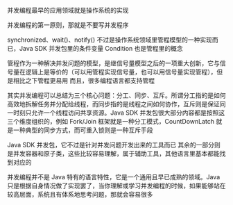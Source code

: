 并发编程最早的应用领域就是操作系统的实现

并发编程的第一原则，那就是不要写并发程序

synchronized、wait()、notify() 不过是操作系统领域里管程模型的一种实现而已，Java SDK 并发包里的条件变量 Condition 也是管程里的概念

管程作为一种解决并发问题的模型，是继信号量模型之后的一项重大创新，它与信号量在逻辑上是等价的（可以用管程实现信号量，也可以用信号量实现管程），但是相比之下管程更易用 而且，很多编程语言都支持管程

其实并发编程可以总结为三个核心问题：分工、同步、互斥。所谓分工指的是如何高效地拆解任务并分配给线程，而同步指的是线程之间如何协作，互斥则是保证同一时刻只允许一个线程访问共享资源。Java SDK 并发包很大部分内容都是按照这三个维度组织的，例如 Fork/Join 框架就是一种分工模式，CountDownLatch 就是一种典型的同步方式，而可重入锁则是一种互斥手段

Java SDK 并发包，它不过是针对并发问题开发出来的工具而已 其余的一部分则是并发容器和原子类，这些比较容易理解，属于辅助工具，其他语言里基本都能找到对应的

并发编程并不是 Java 特有的语言特性，它是一个通用且早已成熟的领域。Java 只是根据自身情况做了实现罢了，当你理解或学习并发编程的时候，如果能够站在较高层面，系统且有体系地思考问题，那就会容易很多